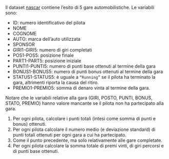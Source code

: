 Il dataset [nascar](../dati/nascar.sas7bdat) contiene l’esito di 5 gare automobilistiche. Le variabili sono:

*  ID: numero identificativo del pilota
*  NOME
*  COGNOME
*  AUTO: marca dell’auto utilizzata
*  SPONSOR
*  GIRI1-GIRI5: numero di giri completati
*  POS1-POS5: posizione finale
*  PART1-PART5: posizione iniziale
*  PUNTI1-PUNTI5: numero di punti base ottenuti al termine della gara
*  BONUS1-BONUS5: numero di punti bonus ottenuti al termine della gara
*  STATUS1-STATUS5: è uguale a `“Running”` se il pilota ha terminato la gara, altrimenti riporta la causa del ritiro.
*  PREMIO1-PREMIO5: somma di denaro vinta al termine della gara.

Notare che le variabili relative alla gara (GIRI, POSTO, PUNTI, BONUS, STATO, PREMIO) hanno valore mancante se il pilota non ha partecipato alla gara.

1.  Per ogni pilota, calcolare i punti totali (intesi come somma di punti e bonus) ottenuti.
2.  Per ogni pilota calcolare il numero medio (e deviazione standard) di punti totali ottenuti per ogni gara a cui ha partecipato.
3.  Come il punto precedente, ma solo relativamente alle gare completate.
4.  Per ogni pilota calcolare la somma totale di premi vinti, di giri percorsi e di punti base ottenuti.
